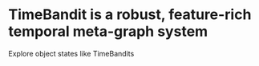 # TimeBandit is a robust, feature-rich temporal meta-graph system

Explore object states like TimeBandits
